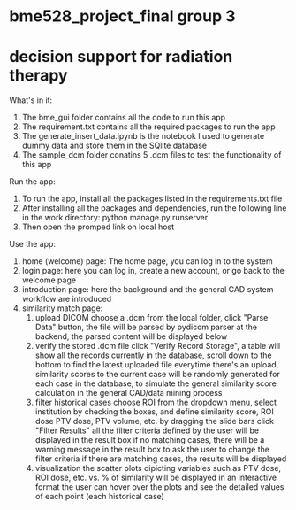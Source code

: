 # bme528_project_final group 3
# decision support for radiation therapy

What's in it:
1. The bme_gui folder contains all the code to run this app
2. The requirement.txt contains all the required packages to run the app
3. The generate_insert_data.ipynb is the notebook I used to generate dummy data and store them in the SQlite database
4. The sample_dcm folder conatins 5 .dcm files to test the functionality of this app

Run the app:
1. To run the app, install all the packages listed in the requirements.txt file
2. After installing all the packages and dependencies, run the following line in the work directory: 
  python manage.py runserver 
3. Then open the promped link on local host

Use the app:
1) home (welcome) page: The home page, you can log in to the system
2) login page: here you can log in, create a new account, or go back to the welcome page
3) introduction page: here the background and the general CAD system workflow are introduced
4) similarity match page: 
   1. upload DICOM
      choose a .dcm from the local folder, click "Parse Data" button, the file will be parsed by pydicom parser at the backend, the parsed content will be displayed below
   2. verify the stored .dcm file
      click "Verify Record Storage", a table will show all the records currently in the database, scroll down to the bottom to find the latest uploaded file
   everytime there's an upload, similarity scores to the current case will be randomly generated for each case in the database, to simulate the general similarity score calculation in the general CAD/data mining process
   3. filter historical cases
       choose ROI from the dropdown menu, select institution by checking the boxes, and define similarity score, ROI dose PTV dose, PTV volume, etc. by dragging the slide bars
       click "Filter Results"
       all the filter criteria defined by the user will be displayed in the result box
       if no matching cases, there will be a warning message in the result box to ask the user to change the filter criteria
       if there are matching cases, the results will be displayed
   4. visualization
       the scatter plots dipicting variables such as PTV dose, ROI dose, etc. vs. % of similarity will be displayed in an interactive format
       the user can hover over the plots and see the detailed values of each point (each historical case)
